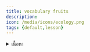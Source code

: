 ```yaml
---
title: vocabulary fruits
description: 
icon: /media/icons/ecology.png
tags: {default,lesson}
---
```


<details>
<summary>เนื้อหา</summary>

<details>

<summary>แบบฝึกหัด</summary>

<details>